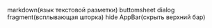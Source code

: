 markdown(язык текстовой разметки)
buttomsheet dialog fragment(всплывающая шторка)
hide AppBar(скрыть верхний бар)
